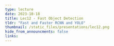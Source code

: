 ```yaml
---
type: lecture
date: 2023-10-18
title: Lec12 - Fast Object Detection
tldr: "Fast and Faster RCNN and YOLO"
thumbnail: /static_files/presentations/lec12.png
hide_from_announcments: false
links:
---
```

